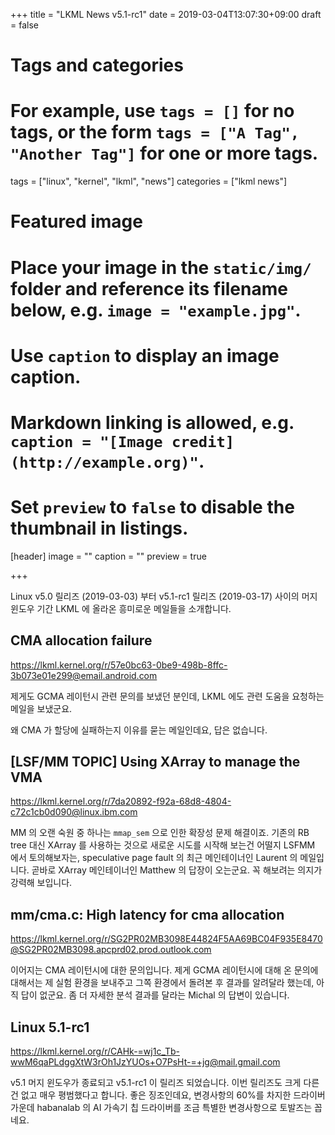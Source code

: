 +++
title = "LKML News v5.1-rc1"
date = 2019-03-04T13:07:30+09:00
draft = false

# Tags and categories
# For example, use `tags = []` for no tags, or the form `tags = ["A Tag", "Another Tag"]` for one or more tags.
tags = ["linux", "kernel", "lkml", "news"]
categories = ["lkml news"]

# Featured image
# Place your image in the `static/img/` folder and reference its filename below, e.g. `image = "example.jpg"`.
# Use `caption` to display an image caption.
#   Markdown linking is allowed, e.g. `caption = "[Image credit](http://example.org)"`.
# Set `preview` to `false` to disable the thumbnail in listings.
[header]
image = ""
caption = ""
preview = true

+++

Linux v5.0 릴리즈 (2019-03-03) 부터 v5.1-rc1 릴리즈 (2019-03-17) 사이의 머지
윈도우 기간 LKML 에 올라온 흥미로운 메일들을 소개합니다.


CMA allocation failure
----------------------

https://lkml.kernel.org/r/57e0bc63-0be9-498b-8ffc-3b073e01e299@email.android.com

제게도 GCMA 레이턴시 관련 문의를 보냈던 분인데, LKML 에도 관련 도움을 요청하는
메일을 보냈군요.

왜 CMA 가 할당에 실패하는지 이유를 묻는 메일인데요, 답은 없습니다.


[LSF/MM TOPIC] Using XArray to manage the VMA
---------------------------------------------

https://lkml.kernel.org/r/7da20892-f92a-68d8-4804-c72c1cb0d090@linux.ibm.com

MM 의 오랜 숙원 중 하나는 `mmap_sem` 으로 인한 확장성 문제 해결이죠.  기존의 RB
tree 대신 XArray 를 사용하는 것으로 새로운 시도를 시작해 보는건 어떨지 LSFMM
에서 토의해보자는, speculative page fault 의 최근 메인테이너인 Laurent 의
메일입니다.
곧바로 XArray 메인테이너인 Matthew 의 답장이 오는군요.
꼭 해보려는 의지가 강력해 보입니다.


mm/cma.c: High latency for cma allocation
-----------------------------------------

https://lkml.kernel.org/r/SG2PR02MB3098E44824F5AA69BC04F935E8470@SG2PR02MB3098.apcprd02.prod.outlook.com

이어지는 CMA 레이턴시에 대한 문의입니다.  제게 GCMA 레이턴시에 대해 온 문의에
대해서는 제 실험 환경을 보내주고 그쪽 환경에서 돌려본 후 결과를 알려달라
했는데, 아직 답이 없군요.
좀 더 자세한 분석 결과를 달라는 Michal 의 답변이 있습니다.


Linux 5.1-rc1
-------------

https://lkml.kernel.org/r/CAHk-=wj1c_Tb-wwM6qaPLdggXtW3rOh1JzYUOs+O7PsHt-=+jg@mail.gmail.com

v5.1 머지 윈도우가 종료되고 v5.1-rc1 이 릴리즈 되었습니다.  이번 릴리즈도 크게
다른 건 없고 매우 평범했다고 합니다.  좋은 징조인데요, 변경사항의 60%를 차지한
드라이버 가운데 habanalab 의 AI 가속기 칩 드라이버를 조금 특별한 변경사항으로
토발즈는 꼽네요. 
